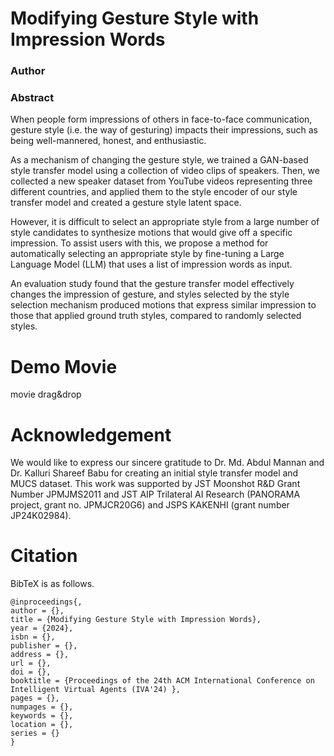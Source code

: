# Modifying Gesture Style with Impression Words

### Author


### Abstract
When people form impressions of others in face-to-face communication, gesture style (i.e. the way of gesturing) impacts their impressions, such as being well-mannered, honest, and enthusiastic. 

As a mechanism of changing the gesture style, we trained a GAN-based style transfer model using a collection of video clips of speakers. Then, we collected a new speaker dataset from YouTube videos representing three different countries, and applied them to the style encoder of our style transfer model and created a gesture style latent space. 

However, it is difficult to select an appropriate style from a large number of style candidates to synthesize motions that would give off a specific impression.  To assist users with this, we propose a method for automatically selecting an appropriate style by fine-tuning a Large Language Model (LLM) that uses a list of impression words as input.

An evaluation study found that the gesture transfer model effectively changes the impression of gesture, and styles selected by the style selection mechanism produced motions that express similar impression to those that applied ground truth styles, compared to randomly selected styles.

# Demo Movie
 movie drag&drop
  


# Acknowledgement
We would like to express our sincere gratitude to Dr. Md. Abdul Mannan and Dr. Kalluri Shareef Babu for creating an initial style transfer model and MUCS dataset. This work was supported by JST Moonshot R&D Grant Number JPMJMS2011 and JST AIP Trilateral AI Research (PANORAMA project, grant no. JPMJCR20G6) and JSPS KAKENHI (grant number JP24K02984).





# Citation


BibTeX is as follows.


```
@inproceedings{,
author = {},
title = {Modifying Gesture Style with Impression Words},
year = {2024},
isbn = {},
publisher = {},
address = {},
url = {},
doi = {},
booktitle = {Proceedings of the 24th ACM International Conference on Intelligent Virtual Agents (IVA'24) },
pages = {},
numpages = {},
keywords = {},
location = {},
series = {}
}
```

